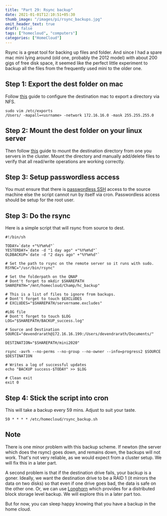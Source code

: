 ```yaml
---
title: "Part 29: Rsync backup"
date: 2021-01-01T12:10:51+05:30
thumb_image: "/images/pi/rsync_backups.jpg"
omit_header_text: true
draft: false
tags: ["homecloud", "computers"]
categories: ["HomeCloud"]
---
```


Rsync is a great tool for backing up files and folder. And since I had a spare mac mini lying around (old one, probably the 2012 model) with about 200 gigs of free disk space, it seemed like the perfect little experiment to backup all the files from the frequently used mini to the older one.

## Step 1: Export the dest folder on mac

Follow [this](https://knowledge.autodesk.com/search-result/caas/sfdcarticles/sfdcarticles/Enabling-network-NFS-shares-in-Mac-OS-X.html) guide to configure the destination mac to export a directory via NFS. 

```
sudo vim /etc/exports
/Users/ -mapall=<usrname> -network 172.16.16.0 -mask 255.255.255.0
```

## Step 2: Mount the dest folder on your linux server

Then follow [this](https://behind-the-scenes.net/mounting-a-shared-nas-folder-onto-a-raspberry-pi/) guide to mount the destination directory from one you servers in the cluster. Mount the directory and manually add/delete files to verify that all read/write operations are working correctly. 

## Step 3: Setup passwordless access

You must ensure that there is [passwordless SSH](/posts/pi/6_pihome_configure_passwordless_ssh) access to the source machine else the script cannot run by itself via cron. Passwordless access should be setup for the root user. 

## Step 3: Do the rsync

Here is a simple script that will rsync from source to dest. 

```
#!/bin/sh

TODAY=`date +"%Y%m%d"`
YESTERDAY=`date -d "1 day ago" +"%Y%m%d"`
OLDBACKUP=`date -d "2 days ago" +"%Y%m%d"`

# Set the path to rsync on the remote server so it runs with sudo.
RSYNC="/usr/bin/rsync"

# Set the folderpath on the QNAP
# Dont't forget to mkdir $SHAREPATH
SHAREPATH="/mnt/homecloud/Champ/hc_backup"
 
# This is a list of files to ignore from backups.
# Dont't forget to touch $EXCLUDES
# EXCLUDES="$SHAREPATH/servername.excludes"

#LOG file
# Dont't forget to touch $LOG
LOG="$SHAREPATH/BACKUP_success.log"
 
# Source and Destination
SOURCE="devendrarath@172.16.16.199:/Users/devendrarath/Documents/"

DESTINATION="$SHAREPATH/mini2020"

rsync -avrh --no-perms --no-group --no-owner --info=progress2 $SOURCE $DESTINATION

# Writes a log of successful updates
echo "BACKUP success-$TODAY" >> $LOG

# Clean exit
exit 0
```
## Step 4: Stick the script into cron

This will take a backup every 59 mins. Adjust to suit your taste.  

```
59 * * * * /etc/homecloud/rsync_backup.sh
```

## Note

There is one minor problem with this backup scheme. If newton (the server which does the rsync) goes down, and remains down, the backups will not work. That's not very reliable, as we would expect from a cluster setup. We will fix this in a later part. 

A second problem is that if the destination drive fails, your backup is a goner. Ideally, we want the destination drive to be a RAID 1 (it mirrors the data on two disks) so that even if one drive goes bad, the data is safe on the other one. Or, we can use [Longhorn](https://longhorn.io) which provides for a distributed block storage level backup. We will explore this in a later part too. 

But for now, you can sleep happy knowing that you have a backup in the home cloud. 

